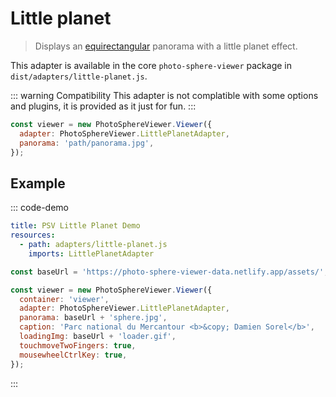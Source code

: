 # Little planet

> Displays an [equirectangular](equirectangular.md) panorama with a little planet effect.

This adapter is available in the core `photo-sphere-viewer` package in `dist/adapters/little-planet.js`.

::: warning Compatibility
This adapter is not complatible with some options and plugins, it is provided as it just for fun.
:::

```js
const viewer = new PhotoSphereViewer.Viewer({
  adapter: PhotoSphereViewer.LittlePlanetAdapter,
  panorama: 'path/panorama.jpg',
});
```


## Example

::: code-demo

```yaml
title: PSV Little Planet Demo
resources:
  - path: adapters/little-planet.js
    imports: LittlePlanetAdapter
```

```js
const baseUrl = 'https://photo-sphere-viewer-data.netlify.app/assets/';

const viewer = new PhotoSphereViewer.Viewer({
  container: 'viewer',
  adapter: PhotoSphereViewer.LittlePlanetAdapter,
  panorama: baseUrl + 'sphere.jpg',
  caption: 'Parc national du Mercantour <b>&copy; Damien Sorel</b>',
  loadingImg: baseUrl + 'loader.gif',
  touchmoveTwoFingers: true,
  mousewheelCtrlKey: true,
});
```

:::
